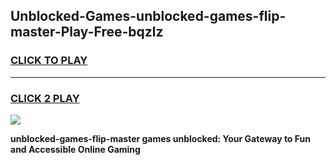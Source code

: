 
## Unblocked-Games-unblocked-games-flip-master-Play-Free-bqzlz
<h3>
<a href="https://premium76.site?title=unblocked-games-flip-master&ref=23A">CLICK TO PLAY</a></h3>
<hr>

<h3>
<a href="https://premium76.site?title=unblocked-games-flip-master&ref=23A">CLICK 2 PLAY</a>
  
</h3>

<a href="https://premium76.site?title=unblocked-games-flip-master&ref=23A"><img src="https://clearcache.store/games.png"></a>


**unblocked-games-flip-master games unblocked: Your Gateway to Fun and Accessible Online Gaming**
